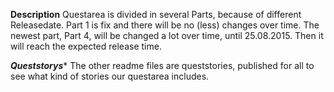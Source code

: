 ******Description******
Questarea is divided in several Parts, because of different Releasedate.
Part 1 is fix and there will be no (less) changes over time.
The newest part, Part 4, will be changed a lot over time, until 25.08.2015. Then it will reach the expected release time.

*****Queststorys******
The other readme files are queststories, published for all to see what kind of stories our questarea includes.
